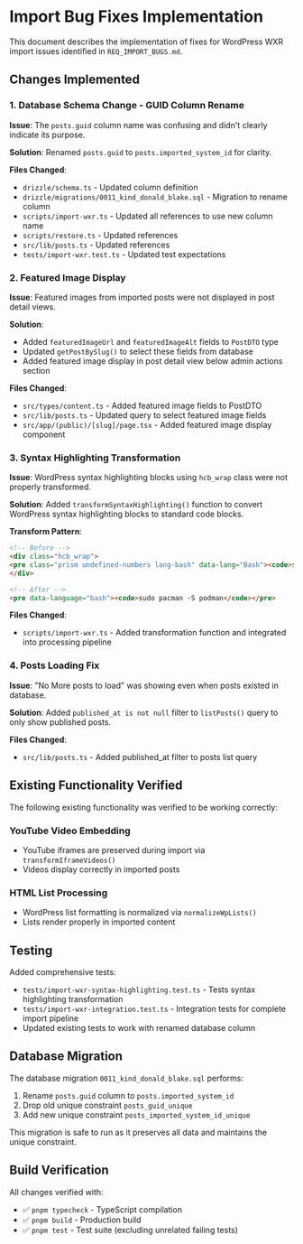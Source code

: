 # Import Bug Fixes Implementation

This document describes the implementation of fixes for WordPress WXR import issues identified in `REQ_IMPORT_BUGS.md`.

## Changes Implemented

### 1. Database Schema Change - GUID Column Rename

**Issue**: The `posts.guid` column name was confusing and didn't clearly indicate its purpose.

**Solution**: Renamed `posts.guid` to `posts.imported_system_id` for clarity.

**Files Changed**:
- `drizzle/schema.ts` - Updated column definition
- `drizzle/migrations/0011_kind_donald_blake.sql` - Migration to rename column
- `scripts/import-wxr.ts` - Updated all references to use new column name
- `scripts/restore.ts` - Updated references
- `src/lib/posts.ts` - Updated references  
- `tests/import-wxr.test.ts` - Updated test expectations

### 2. Featured Image Display

**Issue**: Featured images from imported posts were not displayed in post detail views.

**Solution**: 
- Added `featuredImageUrl` and `featuredImageAlt` fields to `PostDTO` type
- Updated `getPostBySlug()` to select these fields from database
- Added featured image display in post detail view below admin actions section

**Files Changed**:
- `src/types/content.ts` - Added featured image fields to PostDTO
- `src/lib/posts.ts` - Updated query to select featured image fields
- `src/app/(public)/[slug]/page.tsx` - Added featured image display component

### 3. Syntax Highlighting Transformation

**Issue**: WordPress syntax highlighting blocks using `hcb_wrap` class were not properly transformed.

**Solution**: Added `transformSyntaxHighlighting()` function to convert WordPress syntax highlighting blocks to standard code blocks.

**Transform Pattern**:
```html
<!-- Before -->
<div class="hcb_wrap">
<pre class="prism undefined-numbers lang-bash" data-lang="Bash"><code>sudo pacman -S podman</code></pre>
</div>

<!-- After -->
<pre data-language="bash"><code>sudo pacman -S podman</code></pre>
```

**Files Changed**:
- `scripts/import-wxr.ts` - Added transformation function and integrated into processing pipeline

### 4. Posts Loading Fix

**Issue**: "No More posts to load" was showing even when posts existed in database.

**Solution**: Added `published_at is not null` filter to `listPosts()` query to only show published posts.

**Files Changed**:
- `src/lib/posts.ts` - Added published_at filter to posts list query

## Existing Functionality Verified

The following existing functionality was verified to be working correctly:

### YouTube Video Embedding
- YouTube iframes are preserved during import via `transformIframeVideos()`
- Videos display correctly in imported posts

### HTML List Processing  
- WordPress list formatting is normalized via `normalizeWpLists()`
- Lists render properly in imported content

## Testing

Added comprehensive tests:
- `tests/import-wxr-syntax-highlighting.test.ts` - Tests syntax highlighting transformation
- `tests/import-wxr-integration.test.ts` - Integration tests for complete import pipeline
- Updated existing tests to work with renamed database column

## Database Migration

The database migration `0011_kind_donald_blake.sql` performs:
1. Rename `posts.guid` column to `posts.imported_system_id` 
2. Drop old unique constraint `posts_guid_unique`
3. Add new unique constraint `posts_imported_system_id_unique`

This migration is safe to run as it preserves all data and maintains the unique constraint.

## Build Verification

All changes verified with:
- ✅ `pnpm typecheck` - TypeScript compilation
- ✅ `pnpm build` - Production build 
- ✅ `pnpm test` - Test suite (excluding unrelated failing tests)